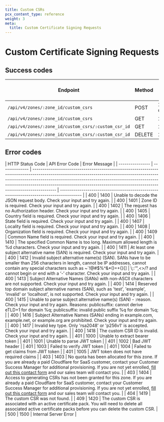 ```yaml
---
title: Custom CSRs
pcx_content_type: reference
weight: 3
meta:
  title: Custom Certificate Signing Requests
---
```


# Custom Certificate Signing Requests

## Success codes

| Endpoint                                            | Method | HTTP Status Code |
| --------------------------------------------------- | ------ | ---------------- |
| `/api/v4/zones/:zone_id/custom_csrs`                | POST   | 201 Created      |
| `/api/v4/zones/:zone_id/custom_csrs`                | GET    | 200 OK           |
| `/api/v4/zones/:zone_id/custom_csrs/:custom_csr_id` | GET    | 200 OK           |
| `/api/v4/zones/:zone_id/custom_csrs/:custom_csr_id` | DELETE | 200 OK           |

## Error codes

| HTTP Status Code | API Error Code | Error Message                                                                                                                                                                                                                                                                                                                        |
| ---------------- | -------------- | ------------------------------------------------------------------------------------------------------------------------------------------------------------------------------------------------------------------------------------------------------------------------------------------------------------------------------------ | ----------------------------------------------------------------------------------------- |
| 400              | 1400           | Unable to decode the JSON request body. Check your input and try again.                                                                                                                                                                                                                                                              |
| 400              | 1401           | Zone ID is required. Check your input and try again.                                                                                                                                                                                                                                                                                 |
| 400              | 1402           | The request has no Authorization header. Check your input and try again.                                                                                                                                                                                                                                                             |
| 400              | 1405           | Country field is required. Check your input and try again.                                                                                                                                                                                                                                                                           |
| 400              | 1406           | State field is required. Check your input and try again.                                                                                                                                                                                                                                                                             |
| 400              | 1407           | Locality field is required. Check your input and try again.                                                                                                                                                                                                                                                                          |
| 400              | 1408           | Organization field is required. Check your input and try again.                                                                                                                                                                                                                                                                      |
| 400              | 1409           | Common Name field is required. Check your input and try again.                                                                                                                                                                                                                                                                       |
| 400              | 1410           | The specified Common Name is too long. Maximum allowed length is %d characters. Check your input and try again.                                                                                                                                                                                                                      |
| 400              | 1411           | At least one subject alternative name (SAN) is required. Check your input and try again.                                                                                                                                                                                                                                             |
| 400              | 1412           | Invalid subject alternative name(s) (SAN). SANs have to be smaller than 256 characters in length, cannot be IP addresses, cannot contain any special characters such as ~\`!@#$%^&\*()=+{}\[]                                                                                                                                        | \\;:'",<>/? and cannot begin or end with a ‘-’ character. Check your input and try again. |
| 400              | 1413           | Subject Alternative Names (SANs) with non-ASCII characters are not supported. Check your input and try again.                                                                                                                                                                                                                        |
| 400              | 1414           | Reserved top domain subject alternative names (SAN), such as 'test', 'example', 'invalid' or 'localhost', is not supported. Check your input and try again.                                                                                                                                                                          |
| 400              | 1415           | Unable to parse subject alternative name(s) (SAN) - :reason. Check your input and try again. Reasons: publicsuffix: cannot derive eTLD+1 for domain %q; publicsuffix: invalid public suffix %q for domain %q;                                                                                                                        |
| 400              | 1416           | Subject Alternative Names (SANs) ending in example.com, example.net, or example.org are prohibited. Check your input and try again.                                                                                                                                                                                                  |
| 400              | 1417           | Invalid key type. Only 'rsa2048' or 'p256v1' is accepted. Check your input and try again.                                                                                                                                                                                                                                            |
| 400              | 1418           | The custom CSR ID is invalid. Check your input and try again.                                                                                                                                                                                                                                                                        |
| 401              | 1000           | Unable to extract bearer token                                                                                                                                                                                                                                                                                                       |
| 401              | 1001           | Unable to parse JWT token                                                                                                                                                                                                                                                                                                            |
| 401              | 1002           | Bad JWT header                                                                                                                                                                                                                                                                                                                       |
| 401              | 1003           | Failed to verify JWT token                                                                                                                                                                                                                                                                                                           |
| 401              | 1004           | Failed to get claims from JWT token                                                                                                                                                                                                                                                                                                  |
| 401              | 1005           | JWT token does not have required claims                                                                                                                                                                                                                                                                                              |
| 403              | 1403           | No quota has been allocated for this zone. If you are already a paid Cloudflare for SaaS customer, contact your Customer Success Manager for additional provisioning. If you are not yet enrolled, [fill out this contact form](https://www.Khulnasoft.com/plans/enterprise/contact/) and our sales team will contact you.                   |
| 403              | 1404           | Access to generating CSRs has not been granted for this zone. If you are already a paid Cloudflare for SaaS customer, contact your Customer Success Manager for additional provisioning. If you are not yet enrolled, [fill out this contact form](https://www.Khulnasoft.com/plans/enterprise/contact/) and our sales team will contact you. |
| 404              | 1419           | The custom CSR was not found.                                                                                                                                                                                                                                                                                                        |
| 409              | 1420           | The custom CSR is associated with an active certificate pack. You will need to delete all associated active certificate packs before you can delete the custom CSR.                                                                                                                                                                  |
| 500              | 1500           | Internal Server Error                                                                                                                                                                                                                                                                                                                |
